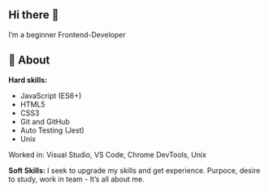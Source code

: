 ## Hi there 👋
I’m a beginner Frontend-Developer

## 🧐 About
**Hard skills:**  
- JavaScript (ES6+)
- HTML5
- CSS3
- Git and GitHub
- Auto Testing (Jest)
- Unix

Worked in: Visual Studio, VS Code, Chrome DevTools, Unix

**Soft Skills:**
I seek to upgrade my skills and get experience. Purpoce, desire to study, work in team - It’s all about me.
<!--
**MeJlukc/MeJlukc** is a ✨ _special_ ✨ repository because its `README.md` (this file) appears on your GitHub profile.

Here are some ideas to get you started:

- 🔭 I’m currently working on ...
- 🌱 I’m currently learning ...
- 👯 I’m looking to collaborate on ...
- 🤔 I’m looking for help with ...
- 💬 Ask me about ...
- 📫 How to reach me: ...
- 😄 Pronouns: ...
- ⚡ Fun fact: ...
-->
